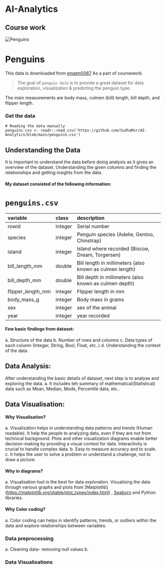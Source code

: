 # AI-Analytics
## Course work

![Penguins](https://github.com/allisonhorst/palmerpenguins/blob/master/man/figures/lter_penguins.png)

# Penguins

This data is downloaded from [ematm0067](https://github.com/ematm0067/2023_24/tree/main/coursework) As a part of coursework.

> The goal of `penguin data` is to provide a great dataset for data exploration, visualization & predicting the penguin type.
>
> 

The main measurements are body mass, culmen (bill) length, bill depth, and flipper length.

### Get the data 

```{r}
# Reading the data manually
penguins.csv <- readr::read_csv('https://github.com/SudhaMsr/AI-Analytics/blob/main/penguins.csv')
```

## Understanding the Data
It is important to understand the data before doing analysis as it gives an overview of the dataset. Understanding the given columns and finding the relationships and getting insights from the data.

#### My dataset consisted of the following information:

# `penguins.csv`

|variable          |class   |description |
|:-----------------|:-------|:-----------|
|rowid             |integer | Serial number
|species           |integer | Penguin species (Adelie, Gentoo, Chinstrap) |
|island            |integer | Island where recorded (Biscoe, Dream, Torgersen) |
|bill_length_mm    |double  | Bill length in millimeters (also known as culmen length) |
|bill_depth_mm     |double  | Bill depth in millimeters (also known as culmen depth) |
|flipper_length_mm |integer | Flipper length in mm |
|body_mass_g       |integer | Body mass in grams |
|sex               |integer | sex of the animal |
|year              |integer | year recorded |

#### Few basic findings from dataset:
a. Structure of the data
b. Number of rows and columns
c. Data types of each column (Integer, String, Bool, Float, etc..)
d. Understanding the context of the data  

## Data Analysis:
After understanding the basic details of dataset, next step is to analyse and exploring the data.
a. It includes teh summary of mathematical(Statistical) data such as Mean, Median, Mode, Percentile data, etc..

## Data Visualisation:
#### Why Visualisation?
a. Visualization helps in understanding data patterns and trends (Human readable). It help the people to analyzing data, even if they are not from technical background. Plots and other visualization diagrams enable better decision-making by providing a visual context for data. Interactivity is crucial to handle complex data.
b. Easy to measure accuracy and to scale.
c. It helps the user to solve a problem or understand a challenge, not to draw a picture.

#### Why in diagrams?
a. Visualisation tool is the best for data exploration. Visualising the data through various graphs and plots from [Matplotlib] (https://matplotlib.org/stable/plot_types/index.html) , [Seaborn](https://seaborn.pydata.org/tutorial/introduction.html) and Python libraries.

#### Why Color coding?
a. Color coding can helps in identify patterns, trends, or outliers within the data and explore relationships between variables.
 

### Data preprocessing
a. Cleaning data- removing null values
b. 
### Data Visualisations








